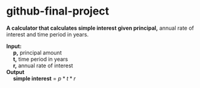 # github-final-project
**A calculator that calculates simple interest given principal,** annual rate of interest and time period in years.

**Input:** <br>
&emsp; **p,** principal amount <br>
&emsp; **t,** time period in years <br>
&emsp; **r,** annual rate of interest <br>
**Output** <br>
&emsp; **simple interest** = $p*t*r$
